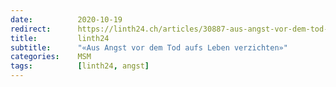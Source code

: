 ```yaml
---
date:          2020-10-19
redirect:      https://linth24.ch/articles/30887-aus-angst-vor-dem-tod-aufs-leben-verzichten
title:         linth24
subtitle:      "«Aus Angst vor dem Tod aufs Leben verzichten»"
categories:    MSM
tags:          [linth24, angst]
---
```

